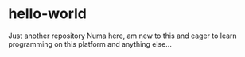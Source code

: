# hello-world
Just another repository
Numa here, am new to this and eager to learn programming on this platform and anything else...
